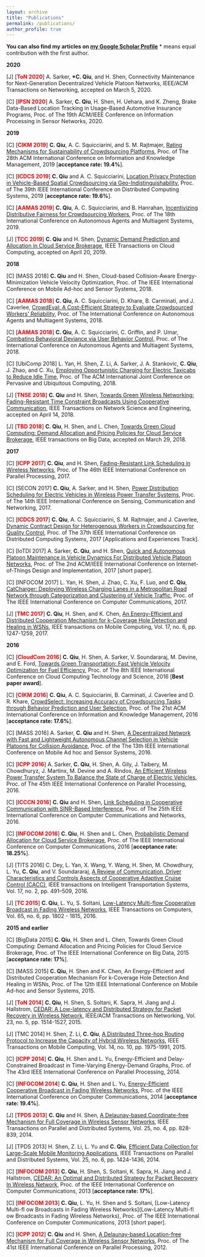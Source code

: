 ```yaml
---
layout: archive
title: "Publications"
permalink: /publications/
author_profile: true
---
```


**You can also find my articles on [my Google Scholar Profile](https://scholar.google.com/citations?user=Lj9jGZ8AAAAJ&hl=zh-CN)**
\* means equal contribution with the first author.

**2020**

[J] [**<font color="red">ToN 2020</font>**] A. Sarker, **\*C. Qiu**, and H. Shen, Connectivity Maintenance for Next-Generation Decentralized Vehicle Platoon Networks, IEEE/ACM Transactions on Networking, accepted on March 5, 2020.

[C] [**<font color="red">IPSN 2020</font>**] A. Sarker, **C. Qiu**, H. Shen, H. Uehara, and K. Zheng, Brake Data-Based Location Tracking in Usage-Based Automotive Insurance Programs, Proc. of The 19th ACM/IEEE Conference on Information Processing in Sensor Networks, 2020.

**2019**

[C] [**<font color="red">CIKM 2019</font>**] **C. Qiu**, A. C. Squicciarini, and S. M. Rajtmajer, [Rating Mechanisms for Sustainability of Crowdsourcing Platforms](https://dl.acm.org/doi/10.1145/3357384.3357933), Proc. of The 28th ACM International Conference on Information and Knowledge Management, 2019 [**acceptance rate: 19.4%**].

[C] [**<font color="red">ICDCS 2019</font>**] **C. Qiu** and A. C. Squicciarini, [Location Privacy Protection in Vehicle-Based Spatial Crowdsourcing via Geo-Indistinguishability](https://ieeexplore.ieee.org/abstract/document/8885076), Proc. of The 39th IEEE International Conference on Distributed Computing Systems, 2019 [**acceptance rate: 19.6%**].

[C] [**<font color="red">AAMAS 2019</font>**] **C. Qiu**, A. C. Squicciarini, and B. Hanrahan, [Incentivizing Distributive Fairness for Crowdsourcing Workers](https://dl.acm.org/citation.cfm?id=3331720), Proc. of The 18th International Conference on Autonomous Agents and Multiagent Systems, 2019.

[J] [**<font color="red">TCC 2019</font>**] **C. Qiu** and H. Shen, [Dynamic Demand Prediction and Allocation in Cloud Service Brokerage](https://ieeexplore.ieee.org/document/8700234), IEEE Transactions on Cloud Computing, accepted on April 20, 2019.

**2018**

[C] [MASS 2018] **C. Qiu** and H. Shen, Cloud-based Collision-Aware Energy-Minimization Vehicle Velocity Optimization, Proc. of The IEEE International Conference on Mobile Ad-hoc and Sensor Systems, 2018.

[C] [**<font color="red">AAMAS 2018</font>**] **C. Qiu**, A. C. Squicciarini, D. Khare, B. Carminati, and J. Caverlee, [CrowdEval: A Cost-Efficient Strategy to Evaluate Crowdsourced Workers' Reliability](https://dl.acm.org/citation.cfm?id=3237383.3237922), Proc. of The International Conference on Autonomous Agents and Multiagent Systems, 2018.

[C] [**<font color="red">AAMAS 2018</font>**] **C. Qiu**, A. C. Squicciarini, C. Griffin, and P. Umar, [Combating Behavioral Deviance via User Behavior Control](https://dl.acm.org/citation.cfm?id=3237383.3237419), Proc. of The International Conference on Autonomous Agents and Multiagent Systems, 2018.

[C] [UbiComp 2018] L. Yan, H. Shen, Z. Li, A. Sarker, J. A. Stankovic, **C. Qiu**, J. Zhao, and C. Xu, [Employing Opportunistic Charging for Electric Taxicabs to Reduce Idle Time](https://dl.acm.org/citation.cfm?id=3191779), Proc. of The ACM International Joint Conference on Pervasive and Ubiquitous Computing, 2018.

[J] [**<font color="red">TNSE 2018</font>**] **C. Qiu** and H. Shen, [Towards Green Wireless Networking: Fading-Resistant Time Constraint Broadcasts Using Cooperative Communication](https://ieeexplore.ieee.org/document/8345684), IEEE Transactions on Network Science and Engineering, accepted on April 14, 2018.

[J] [**<font color="red">TBD 2018</font>**] **C. Qiu**, H. Shen, and L. Chen, [Towards Green Cloud Computing: Demand Allocation and Pricing Policies for Cloud Service Brokerage](https://ieeexplore.ieee.org/document/8331901), IEEE transactions on Big Data, accepted on March
29, 2018.

**2017**

[C] [**<font color="red">ICPP 2017</font>**] **C. Qiu**, and H. Shen, [Fading-Resistant Link Scheduling in Wireless Networks](https://ieeexplore.ieee.org/document/8025305), Proc. of The 46th IEEE International Conference on Parallel Processing, 2017.

[C] [SECON 2017] **C. Qiu**, A. Sarker, and H. Shen, [Power Distribution Scheduling for Electric Vehicles in Wireless Power Transfer Systems](https://ieeexplore.ieee.org/document/7964923), Proc. of The 14th IEEE International Conference on Sensing, Communication and Networking, 2017.

[C] [**<font color="red">ICDCS 2017</font>**] **C. Qiu**, A. C. Squicciarini, S. M. Rajtmajer, and J. Caverlee, [Dynamic Contract Design for Heterogenous Workers in Crowdsourcing for Quality Control](https://ieeexplore.ieee.org/document/7980057), Proc. of The 37th IEEE International Conference on Distributed Computing Systems, 2017 [Applications and Experiences Track].

[C] [IoTDI 2017] A. Sarker, **C. Qiu**, and H. Shen, [Quick and Autonomous Platoon Maintenance in Vehicle Dynamics For Distributed Vehicle Platoon Networks](https://ieeexplore.ieee.org/document/7946877), Proc. of The 2nd ACM/IEEE International Conference on Internet-of-Things Design and Implementation, 2017 [short paper].

[C] [INFOCOM 2017] L. Yan, H. Shen, J. Zhao, C. Xu, F. Luo, and **C. Qiu**, [CatCharger: Deploying Wireless Charging Lanes in a Metropolitan Road Network through Categorization and Clustering of Vehicle Traffic](https://ieeexplore.ieee.org/document/8057019), Proc. of The IEEE International Conference on Computer Communications, 2017.

[J] [**<font color="red">TMC 2017</font>**] **C. Qiu**, H. Shen, and K. Chen, [An Energy-Efficient and Distributed Cooperation Mechanism for k-Coverage Hole Detection and Healing in WSNs](https://ieeexplore.ieee.org/document/7366919), IEEE transactions on Mobile Computing, Vol. 17, no. 6, pp. 1247-1259, 2017.

**2016**

[C] [**<font color="red">CloudCom 2016</font>**] **C. Qiu**, H. Shen, A. Sarker, V. Soundararaj, M. Devine, and E. Ford, [Towards Green Transportation: Fast Vehicle Velocity Optimization for Fuel Efficiency](https://ieeexplore.ieee.org/document/7830665), Proc. of The 8th IEEE International Conference on Cloud Computing Technology and Science, 2016 [**Best paper award**].

[C] [**<font color="red">CIKM 2016</font>**] **C. Qiu**, A. C. Squicciarini, B. Carminati, J. Caverlee and D. R. Khare, [CrowdSelect: Increasing Accuracy of Crowdsourcing Tasks through Behavior Prediction and User Selection](https://dl.acm.org/citation.cfm?id=2983830), Proc. of The 21st ACM International Conference on Information and Knowledge Management, 2016 [**acceptance rate: 17.6%**].

[C] [MASS 2016] A. Sarker, **C. Qiu** and H. Shen, [A Decentralized Network with Fast and Lightweight Autonomous Channel Selection in Vehicle Platoons for Collision Avoidance](https://ieeexplore.ieee.org/document/7815036), Proc. of the The 13th IEEE International Conference on Mobile Ad hoc and Sensor Systems, 2016.

[C] [**<font color="red">ICPP 2016</font>**] A. Sarker, **C. Qiu**, H. Shen, A. Gily, J. Taibery, M. Chowdhuryz, J. Martinx, M. Devine and A. Rindos, [An Efficient Wireless Power Transfer System To Balance the State of Charge of Electric Vehicles](https://ieeexplore.ieee.org/document/7573833), Proc. of The 45th IEEE International Conference on Parallel Processing, 2016.

[C] [**<font color="red">ICCCN 2016</font>**] **C. Qiu** and H. Shen, [Link Scheduling in Cooperative Communication with SINR-Based Interference](https://ieeexplore.ieee.org/document/7568540), Proc. of The 25th IEEE International Conference on Computer Communications and Networks, 2016.

[C] [**<font color="red">INFOCOM 2016</font>**] **C. Qiu**, H. Shen and L. Chen, [Probabilistic Demand Allocation for Cloud Service Brokerage](https://ieeexplore.ieee.org/abstract/document/7524611), Proc. of The IEEE International Conference on Computer Communications, 2016 [**acceptance rate: 18.25%**].

[J] [TITS 2016] C. Dey, L. Yan, X. Wang, Y. Wang, H. Shen, M. Chowdhury, L. Yu, **C. Qiu**, and V. Soundararaj, [A Review of Communication, Driver Characteristics and Controls Aspects of Cooperative Adaptive Cruise Control (CACC)](https://ieeexplore.ieee.org/document/7314936), IEEE transactions on Intelligent Transportation Systems, Vol. 17, no. 2, pp. 491–509, 2016.

[J] [**<font color="red">TC 2015</font>**] **C. Qiu**, L. Yu, S. Soltani, [Low-Latency Multi-flow Cooperative Broadcast in Fading Wireless Networks](https://ieeexplore.ieee.org/document/7155513), IEEE Transactions on Computers, Vol. 65, no. 6, pp. 1802 - 1815, 2016.


**2015 and earlier**

[C] [BigData 2015] **C. Qiu**, H. Shen and L. Chen, Towards Green Cloud Computing: Demand Allocation and Pricing Policies for Cloud Service Brokerage, Proc. of The IEEE International Conference on Big Data, 2015 [**acceptance rate: 17%**].

[C] [MASS 2015] **C. Qiu**, H. Shen and K. Chen, An Energy-Efficient and Distributed Cooperation Mechanism For k-Coverage Hole Detection And Healing in WSNs, Proc. of The 12th IEEE International Conference on Mobile Ad-hoc and Sensor Systems, 2015.

[J] [**<font color="red">ToN 2014</font>**] **C. Qiu**, H. Shen, S. Soltani, K. Sapra, H. Jiang and J. Hallstrom, [CEDAR: A Low-latency and Distributed Strategy for Packet Recovery in Wireless Network](https://ieeexplore.ieee.org/document/6862930), IEEE/ACM Transactions on Networking, Vol. 23, no. 5, pp. 1514-1527, 2015.

[J] [TMC 2014] H. Shen, Z. Li, **C. Qiu**, [A Distributed Three-hop Routing Protocol to Increase the Capacity of Hybrid Wireless Networks](https://ieeexplore.ieee.org/document/7004828), IEEE Transactions on Mobile Computing, Vol. 14, no. 10, pp. 1975-1991, 2015.

[C] [**<font color="red">ICPP 2014</font>**] **C. Qiu**, H. Shen and L. Yu, Energy-Efficient and Delay-Constrained Broadcast in Time-Varying Energy-Demand Graphs, Proc. of The 43rd IEEE International Conference on Parallel Processing, 2014.

[C] [**<font color="red">INFOCOM 2014</font>**] **C. Qiu**, H. Shen and L. Yu, [Energy-Efficient Cooperative Broadcast in Fading Wireless Networks](https://ieeexplore.ieee.org/abstract/document/7349574), Proc. of the IEEE International Conference on Computer Communications, 2014 [**acceptance rate: 19.4%**].

[J] [**<font color="red">TPDS 2013</font>**] **C. Qiu** and H. Shen, [A Delaunay-based Coordinate-free Mechanism for Full Coverage in Wireless Sensor Networks](https://ieeexplore.ieee.org/document/6515119), IEEE Transactions on Parallel and Distributed Systems, Vol. 25, no. 4, pp. 828-839, 2014.

[J] [TPDS 2013] H. Shen, Z. Li, L. Yu and **C. Qiu**, [Efficient Data Collection for Large-Scale Mobile Monitoring Applications](https://ieeexplore.ieee.org/document/6506073), IEEE Transactions on Parallel and Distributed Systems, Vol. 25, no. 6, pp. 1424-1436, 2014.

[C] [**<font color="red">INFOCOM 2013</font>**] **C. Qiu**, H. Shen, S. Soltani, K. Sapra, H. Jiang and J. Hallstrom, [CEDAR: An Optimal and Distributed Strategy for Packet Recovery In Wireless Network](https://ieeexplore.ieee.org/document/6567096), Proc. of the IEEE International Conference on Computer Communications, 2013 [**acceptance rate: 17%**].

[C] [**<font color="red">INFOCOM 2013</font>**] **C. Qiu**, L. Yu, H. Shen and S. Soltani, [Low-Latency Multi-fl ow Broadcasts in Fading Wireless Networks](Low-Latency Multi-fl ow Broadcasts in Fading Wireless Networks), Proc. of The IEEE International Conference on Computer Communications, 2013 [short paper].

[C] [**<font color="red">ICPP 2012</font>**] **C. Qiu** and H. Shen, [A Delaunay-based Location-free Mechanism for Full Coverage in Wireless Sensor Networks](https://ieeexplore.ieee.org/document/6337611), Proc. of The 41st IEEE International Conference on Parallel Processing, 2012.
